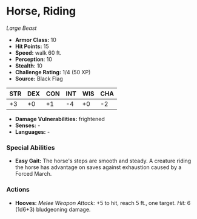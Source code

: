# Horse, Riding

*Large* *Beast*

- **Armor Class:** 10
- **Hit Points:** 15 
- **Speed:** walk 60 ft.
- **Perception**: 10
- **Stealth**: 10
- **Challenge Rating:** 1/4 (50 XP)
- **Source:** Black Flag

| STR | DEX | CON | INT | WIS | CHA |
| --- | --- | --- | --- | --- | --- |
| +3 | +0 | +1 | -4 | +0 | -2 |

- **Damage Vulnerabilities:** frightened
- **Senses:** -
- **Languages:** -

### Special Abilities

- **Easy Gait:** The horse's steps are smooth and steady. A creature riding the horse has advantage on saves against exhaustion caused by a Forced March.

### Actions

- **Hooves:** _Melee Weapon Attack:_ +5 to hit, reach 5 ft., one target. _Hit:_ 6 (1d6+3) bludgeoning damage.
